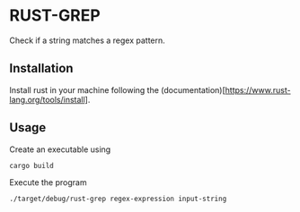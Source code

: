 # RUST-GREP
Check if a string matches a regex pattern.

## Installation
Install rust in your machine following the (documentation)[https://www.rust-lang.org/tools/install]. 

## Usage
Create an executable using
```
cargo build
```

Execute the program
```
./target/debug/rust-grep regex-expression input-string
```

